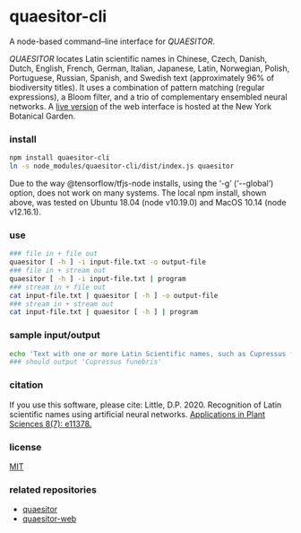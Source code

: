 # quaesitor-cli
A node-based command–line interface for *QUAESITOR*.

*QUAESITOR* locates Latin scientific names in Chinese, Czech, Danish, Dutch, English, French, German, Italian, Japanese, Latin, Norwegian, Polish, Portuguese, Russian, Spanish, and Swedish text (approximately 96% of biodiversity titles). It uses a combination of pattern matching (regular expressions), a Bloom filter, and a trio of complementary ensembled neural networks. A [live version](https://www.nybg.org/files/scientists/dlittle/quaesitor-web/) of the web interface is hosted at the New York Botanical Garden.

### install
```bash
npm install quaesitor-cli
ln -s node_modules/quaesitor-cli/dist/index.js quaesitor
```
Due to the way @tensorflow/tfjs-node installs, using the ‘-g’ (‘--global’) option, does not work on many systems. The local npm install, shown above, was tested on Ubuntu 18.04 (node v10.19.0) and MacOS 10.14 (node v12.16.1).

### use
```bash
### file in + file out
quaesitor [ -h ] -i input-file.txt -o output-file
### file in + stream out
quaesitor [ -h ] -i input-file.txt | program
### stream in + file out
cat input-file.txt | quaesitor [ -h ] -o output-file
### stream in + stream out
cat input-file.txt | quaesitor [ -h ] | program
```

### sample input/output
```bash
echo 'Text with one or more Latin Scientific names, such as Cupressus funebris Endl., embedded within it.' | quaesitor
### should output 'Cupressus funebris'
```

### citation
If you use this software, please cite: Little, D.P. 2020. Recognition of Latin scientific names using artificial neural networks. [Applications in Plant Sciences 8(7): e11378.](https://doi.org/10.1002/aps3.11378)

### license
[MIT](https://github.com/dpl10/quaesitor-cli/blob/master/LICENSE)

### related repositories
* [quaesitor](https://github.com/dpl10/quaesitor)
* [quaesitor-web](https://github.com/dpl10/quaesitor-web)
